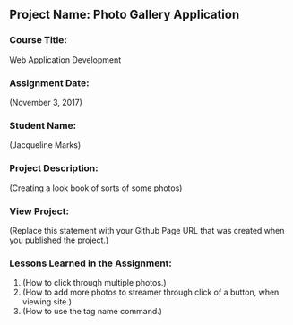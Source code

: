 ## Project Name:  Photo Gallery Application

### Course Title:
Web Application Development

### Assignment Date:  
(November 3, 2017)

### Student Name:  
(Jacqueline Marks)

### Project Description:
(Creating a look book of sorts of some photos)

### View Project:
(Replace this statement with your Github Page URL that was created when you 
 published the project.)

### Lessons Learned in the Assignment:
1. (How to click through multiple photos.)
2. (How to add more photos to streamer through click of a button, when viewing site.)
3. (How to use the tag name command.)
